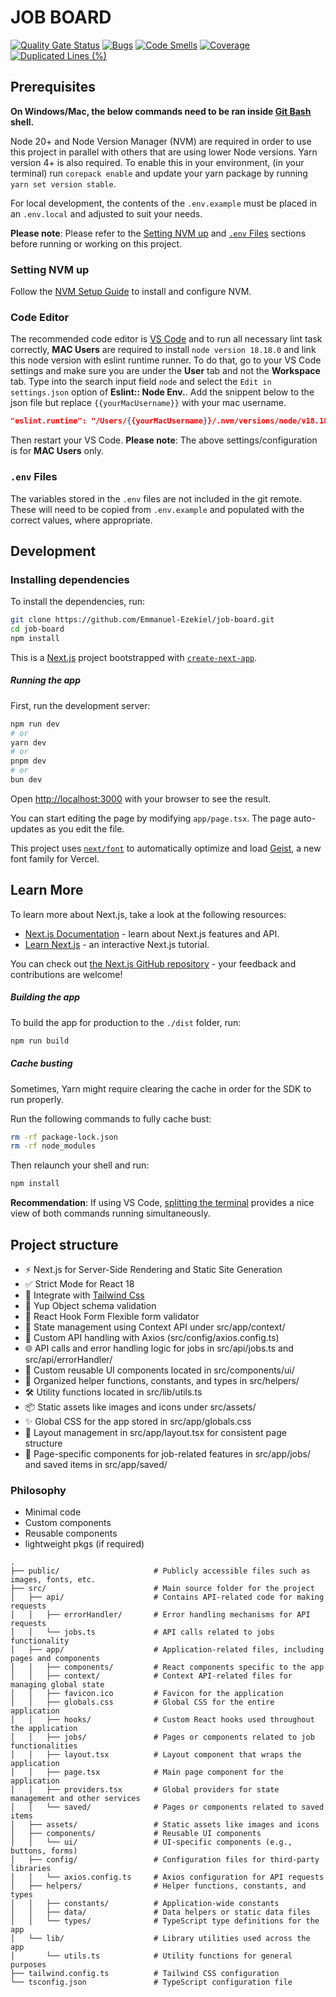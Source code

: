 # JOB BOARD

[![Quality Gate Status](https://sonarcloud.io/api/project_badges/measure?project=Cardtonic-Technologies_Breet-admin-end&metric=alert_status&token=0e06721ebc33e4629376de640da1f87d08203d91)](https://sonarcloud.io/summary/new_code?id=Cardtonic-Technologies_Breet-admin-end) [![Bugs](https://sonarcloud.io/api/project_badges/measure?project=Cardtonic-Technologies_Breet-admin-end&metric=bugs&token=0e06721ebc33e4629376de640da1f87d08203d91)](https://sonarcloud.io/summary/new_code?id=Cardtonic-Technologies_Breet-admin-end) [![Code Smells](https://sonarcloud.io/api/project_badges/measure?project=Cardtonic-Technologies_Breet-admin-end&metric=code_smells&token=0e06721ebc33e4629376de640da1f87d08203d91)](https://sonarcloud.io/summary/new_code?id=Cardtonic-Technologies_Breet-admin-end) [![Coverage](https://sonarcloud.io/api/project_badges/measure?project=Cardtonic-Technologies_Breet-admin-end&metric=coverage&token=0e06721ebc33e4629376de640da1f87d08203d91)](https://sonarcloud.io/summary/new_code?id=Cardtonic-Technologies_Breet-admin-end) [![Duplicated Lines (%)](https://sonarcloud.io/api/project_badges/measure?project=Cardtonic-Technologies_Breet-admin-end&metric=duplicated_lines_density&token=0e06721ebc33e4629376de640da1f87d08203d91)](https://sonarcloud.io/summary/new_code?id=Cardtonic-Technologies_Breet-admin-end)


## Prerequisites

**On Windows/Mac, the below commands need to be ran inside [Git Bash](https://gitforwindows.org/) shell.**

Node 20+ and Node Version Manager (NVM) are required in order to use this project in parallel with others that are using lower Node versions.
Yarn version 4+ is also required. To enable this in your environment, (in your terminal) run `corepack enable` and update your yarn package by running `yarn set version stable`.

For local development, the contents of the `.env.example` must be placed in an `.env.local` and adjusted to suit your needs.

**Please note**: Please refer to the [Setting NVM up](#setting-nvm-up) and [`.env` Files](#env-files) sections before running or working on this project.

### Setting NVM up

Follow the [NVM Setup Guide](https://github.com/nvm-sh/nvm?tab=readme-ov-file#intro) to install and configure NVM.

### Code Editor

The recommended code editor is [VS Code](https://code.visualstudio.com/Download) and to run all necessary lint task correctly, **MAC Users** are required to install `node version 18.18.0` and link this node version with eslint runtime runner. To do that, go to your VS Code settings and make sure you are under the **User** tab and not the **Workspace** tab. Type into the search input field `node` and select the `Edit in settings.json` option of **Eslint:: Node Env.**. Add the snippent below to the json file but replace `{{yourMacUsername}}` with your mac username.

```json
"eslint.runtime": "/Users/{{yourMacUsername}}/.nvm/versions/node/v18.18.0/bin/node",
```

Then restart your VS Code.
**Please note**: The above settings/configuration is for **MAC Users** only.

### `.env` Files

The variables stored in the `.env` files are not included in the git remote. These will need to be copied from `.env.example` and populated with the correct values, where appropriate.

## Development

### Installing dependencies

To install the dependencies, run:

```bash
git clone https://github.com/Emmanuel-Ezekiel/job-board.git
cd job-board
npm install
```

This is a [Next.js](https://nextjs.org) project bootstrapped with [`create-next-app`](https://nextjs.org/docs/app/api-reference/cli/create-next-app).

##### Running the app

First, run the development server:

```bash
npm run dev
# or
yarn dev
# or
pnpm dev
# or
bun dev
```

Open [http://localhost:3000](http://localhost:3000) with your browser to see the result.

You can start editing the page by modifying `app/page.tsx`. The page auto-updates as you edit the file.

This project uses [`next/font`](https://nextjs.org/docs/app/building-your-application/optimizing/fonts) to automatically optimize and load [Geist](https://vercel.com/font), a new font family for Vercel.

## Learn More

To learn more about Next.js, take a look at the following resources:

- [Next.js Documentation](https://nextjs.org/docs) - learn about Next.js features and API.
- [Learn Next.js](https://nextjs.org/learn) - an interactive Next.js tutorial.

You can check out [the Next.js GitHub repository](https://github.com/vercel/next.js) - your feedback and contributions are welcome!

##### Building the app

To build the app for production to the `./dist` folder, run:

```bash
npm run build
```

##### Cache busting

Sometimes, Yarn might require clearing the cache in order for the SDK to run properly.

Run the following commands to fully cache bust:

```bash
rm -rf package-lock.json
rm -rf node_modules
```

Then relaunch your shell and run:

```bash
npm install
```

**Recommendation**: If using VS Code, [splitting the terminal](https://code.visualstudio.com/docs/editor/integrated-terminal#_terminal-splitting) provides a nice view of both commands running simultaneously.

## Project structure

- ⚡ Next.js for Server-Side Rendering and Static Site Generation
- ✅ Strict Mode for React 18
- 💎 Integrate with [Tailwind Css](https://tailwindcss.com//)
- 🤖 Yup Object schema validation
- 📑 React Hook Form Flexible form validator
- 🔄 State management using Context API under src/app/context/
- 🚀 Custom API handling with Axios (src/config/axios.config.ts)
- 🌐 API calls and error handling logic for jobs in src/api/jobs.ts and src/api/errorHandler/
- 🎨 Custom reusable UI components located in src/components/ui/
- 📂 Organized helper functions, constants, and types in src/helpers/
- 🛠 Utility functions located in src/lib/utils.ts
- 📦 Static assets like images and icons under src/assets/
- ✨ Global CSS for the app stored in src/app/globals.css
- 🔧 Layout management in src/app/layout.tsx for consistent page structure
- 📄 Page-specific components for job-related features in src/app/jobs/ and saved items in src/app/saved/


### Philosophy

- Minimal code
- Custom components
- Reusable components
- lightweight pkgs (if required)

```shell
.
├── public/                     # Publicly accessible files such as images, fonts, etc.
├── src/                        # Main source folder for the project
│   ├── api/                    # Contains API-related code for making requests
│   │   ├── errorHandler/       # Error handling mechanisms for API requests
│   │   └── jobs.ts             # API calls related to jobs functionality
│   ├── app/                    # Application-related files, including pages and components
│   │   ├── components/         # React components specific to the app
│   │   ├── context/            # Context API-related files for managing global state
│   │   ├── favicon.ico         # Favicon for the application
│   │   ├── globals.css         # Global CSS for the entire application
│   │   ├── hooks/              # Custom React hooks used throughout the application
│   │   ├── jobs/               # Pages or components related to job functionalities
│   │   ├── layout.tsx          # Layout component that wraps the application
│   │   ├── page.tsx            # Main page component for the application
│   │   ├── providers.tsx       # Global providers for state management and other services
│   │   └── saved/              # Pages or components related to saved items
│   ├── assets/                 # Static assets like images and icons
│   ├── components/             # Reusable UI components
│   │   └── ui/                 # UI-specific components (e.g., buttons, forms)
│   ├── config/                 # Configuration files for third-party libraries
│   │   └── axios.config.ts     # Axios configuration for API requests
│   ├── helpers/                # Helper functions, constants, and types
│   │   ├── constants/          # Application-wide constants
│   │   ├── data/               # Data helpers or static data files
│   │   └── types/              # TypeScript type definitions for the app
│   └── lib/                    # Library utilities used across the app
│       └── utils.ts            # Utility functions for general purposes
├── tailwind.config.ts          # Tailwind CSS configuration
└── tsconfig.json               # TypeScript configuration file

```

